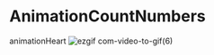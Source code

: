 # AnimationCountNumbers
animationHeart
![ezgif com-video-to-gif(6)](https://user-images.githubusercontent.com/61373662/110561619-04180200-816e-11eb-9c38-0ac5e5c3f838.gif)
